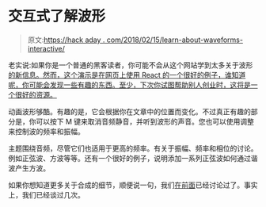 # 交互式了解波形

> 原文:[https://hack aday . com/2018/02/15/learn-about-waveforms-interactive/](https://hackaday.com/2018/02/15/learn-about-waveforms-interactively/)

老实说:如果你是一个普通的黑客读者，你可能不会从这个网站学到太多关于波形[的新信息。然而，这个演示是在网页上使用 React 的一个很好的例子，谁知道呢，你可能会发现一些有趣的东西。至少，下次你试图帮助别人创业时，这将是一个很好的资源。](https://waveforms.surge.sh/waveforms-intro)

动画波形够酷。有趣的是，它会根据你在文章中的位置而变化。不过真正有趣的部分是，你可以按下 M 键来取消音频静音，并听到波形的声音。您也可以使用调整来控制波的频率和振幅。

主题围绕音频，尽管它们也适用于更高的频率。有关于振幅、频率和相位的讨论。例如正弦波、方波等等。还有一个很好的例子，说明添加一系列正弦波如何通过谐波产生方波。

如果你想知道更多关于合成的细节，顺便说一句，我们[在前面](https://hackaday.com/2014/11/24/direct-digital-synthesis-dds-explained-by-bil-herd/)已经讨论过了。事实上，我们已经谈过几次。